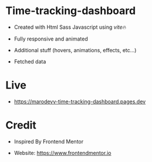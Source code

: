 # Time-tracking-dashboard

- Created with Html Sass Javascript using *vite*🔥

- Fully responsive and animated

- Additional stuff (hovers, animations, effects, etc...)

- Fetched data

# Live

- https://marodevv-time-tracking-dashboard.pages.dev

# Credit

- Inspired By Frontend Mentor

- Website: https://www.frontendmentor.io
